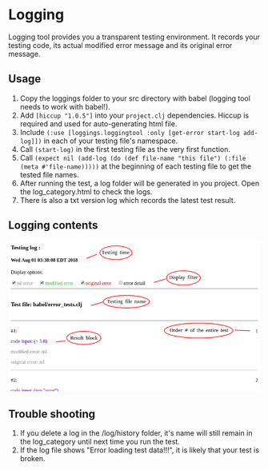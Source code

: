 # Logging

Logging tool provides you a transparent testing environment. It records your testing code, its actual modified error message and its original error message.

## Usage

1. Copy the loggings folder to your src directory with babel (logging tool needs to work with babel!).
2. Add ``[hiccup "1.0.5"]`` into your ``project.clj`` dependencies. Hiccup is required and used for auto-generating html file.
3. Include ``(:use [loggings.loggingtool :only [get-error start-log add-log]])`` in each of your testing file's namespace.
4. Call ``(start-log)`` in the first testing file as the very first function.
5. Call ``(expect nil (add-log
              (do
                (def file-name "this file")
                (:file (meta #'file-name)))))``
   at the beginning of each testing file to get the tested file names.
6. After running the test, a log folder will be generated in you project. Open the log_category.html to check the logs.
7. There is also a txt version log which records the latest test result.

## Logging contents

![This is the logging screen shot](/doc/logging.png)

## Trouble shooting

1. If you delete a log in the /log/history folder, it's name will still remain in the log_category until next time you run the test.
2. If the log file shows "Error loading test data!!!", it is likely that your test is broken.

